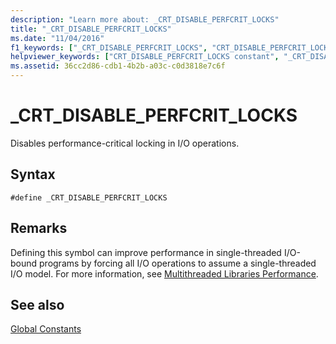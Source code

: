 ```yaml
---
description: "Learn more about: _CRT_DISABLE_PERFCRIT_LOCKS"
title: "_CRT_DISABLE_PERFCRIT_LOCKS"
ms.date: "11/04/2016"
f1_keywords: ["_CRT_DISABLE_PERFCRIT_LOCKS", "CRT_DISABLE_PERFCRIT_LOCKS"]
helpviewer_keywords: ["CRT_DISABLE_PERFCRIT_LOCKS constant", "_CRT_DISABLE_PERFCRIT_LOCKS constant"]
ms.assetid: 36cc2d86-cdb1-4b2b-a03c-c0d3818e7c6f
---
```

# _CRT_DISABLE_PERFCRIT_LOCKS

Disables performance-critical locking in I/O operations.

## Syntax

```
#define _CRT_DISABLE_PERFCRIT_LOCKS
```

## Remarks

Defining this symbol can improve performance in single-threaded I/O-bound programs by forcing all I/O operations to assume a single-threaded I/O model. For more information, see [Multithreaded Libraries Performance](../c-runtime-library/multithreaded-libraries-performance.md).

## See also

[Global Constants](../c-runtime-library/global-constants.md)
